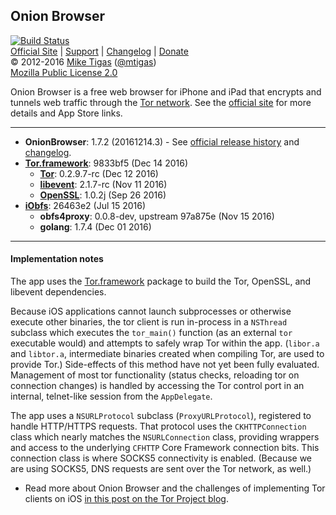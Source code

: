## Onion Browser

[![Build Status](https://travis-ci.org/mtigas/OnionBrowser.svg?branch=master)](https://travis-ci.org/mtigas/OnionBrowser)  
[Official Site][official] | [Support][help] | [Changelog][changelog] | [Donate][donate]  
&copy; 2012-2016 [Mike Tigas][miketigas] ([@mtigas](https://twitter.com/mtigas))  
[Mozilla Public License 2.0][license]

Onion Browser is a free web browser for iPhone and iPad that encrypts and tunnels web traffic through the [Tor network][tor]. See the [official site][official] for more details
and App Store links.

---

* **OnionBrowser**: 1.7.2 (20161214.3) - See [official release history][releases] and [changelog][changelog].
* **[Tor.framework][Tor.framework]**: 9833bf5 (Dec 14 2016)
  * **[Tor][tor]**: 0.2.9.7-rc (Dec 12 2016)
  * **[libevent][libevent]**: 2.1.7-rc (Nov 11 2016)
  * **[OpenSSL][openssl]**: 1.0.2j (Sep 26 2016)
* **[iObfs][iobfs]**: 26463e2 (Jul 15 2016)
  * **obfs4proxy**: 0.0.8-dev, upstream 97a875e (Nov 15 2016)
  * **golang**: 1.7.4 (Dec 01 2016)

[official]: https://mike.tig.as/onionbrowser/
[help]: https://mike.tig.as/onionbrowser/help/
[releases]: https://github.com/mtigas/OnionBrowser/releases
[changelog]: https://raw.github.com/mtigas/OnionBrowser/master/CHANGES.txt
[donate]: https://mike.tig.as/onionbrowser/#support-project
[miketigas]: https://mike.tig.as/
[license]: https://github.com/mtigas/OnionBrowser/blob/master/LICENSE
[Tor.framework]: https://github.com/iCepa/Tor.framework
[tor]: https://www.torproject.org/
[libevent]: http://libevent.org/
[openssl]: https://www.openssl.org/
[iobfs]: https://github.com/mtigas/iObfs

---

#### Implementation notes

The app uses the [Tor.framework][Tor.framework] package to build the Tor, OpenSSL, and libevent
dependencies.

Because iOS applications cannot launch subprocesses or otherwise execute other
binaries, the tor client is run in-process in a `NSThread` subclass which
executes the `tor_main()` function (as an external `tor` executable would)
and attempts to safely wrap Tor within the app. (`libor.a` and
`libtor.a`, intermediate binaries created when compiling Tor, are used to
provide Tor.) Side-effects of this method have not yet been fully evaluated.
Management of most tor functionality (status checks, reloading tor on connection
changes) is handled by accessing the Tor control port in an internal, telnet-like
session from the `AppDelegate`.

The app uses a `NSURLProtocol` subclass (`ProxyURLProtocol`), registered to
handle HTTP/HTTPS requests. That protocol uses the `CKHTTPConnection` class
which nearly matches the `NSURLConnection` class, providing wrappers and access
to the underlying `CFHTTP` Core Framework connection bits. This connection
class is where SOCKS5 connectivity is enabled. (Because we are using SOCKS5,
DNS requests are sent over the Tor network, as well.)

* Read more about Onion Browser and the challenges of implementing Tor clients on iOS
[in this post on the Tor Project blog](https://blog.torproject.org/blog/tor-heart-onion-browser-and-more-ios-tor).
